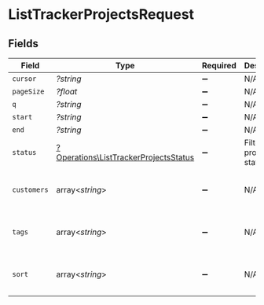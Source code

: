 # ListTrackerProjectsRequest


## Fields

| Field                                                                                         | Type                                                                                          | Required                                                                                      | Description                                                                                   | Example                                                                                       |
| --------------------------------------------------------------------------------------------- | --------------------------------------------------------------------------------------------- | --------------------------------------------------------------------------------------------- | --------------------------------------------------------------------------------------------- | --------------------------------------------------------------------------------------------- |
| `cursor`                                                                                      | *?string*                                                                                     | :heavy_minus_sign:                                                                            | N/A                                                                                           | eyJpZCI6IjEyMyJ9                                                                              |
| `pageSize`                                                                                    | *?float*                                                                                      | :heavy_minus_sign:                                                                            | N/A                                                                                           | 20                                                                                            |
| `q`                                                                                           | *?string*                                                                                     | :heavy_minus_sign:                                                                            | N/A                                                                                           | website                                                                                       |
| `start`                                                                                       | *?string*                                                                                     | :heavy_minus_sign:                                                                            | N/A                                                                                           | 2024-04-01                                                                                    |
| `end`                                                                                         | *?string*                                                                                     | :heavy_minus_sign:                                                                            | N/A                                                                                           | 2024-04-30                                                                                    |
| `status`                                                                                      | [?Operations\ListTrackerProjectsStatus](../../Models/Operations/ListTrackerProjectsStatus.md) | :heavy_minus_sign:                                                                            | Filter projects by status                                                                     | in_progress                                                                                   |
| `customers`                                                                                   | array<*string*>                                                                               | :heavy_minus_sign:                                                                            | N/A                                                                                           | [<br/>"customer-1",<br/>"customer-2"<br/>]                                                    |
| `tags`                                                                                        | array<*string*>                                                                               | :heavy_minus_sign:                                                                            | N/A                                                                                           | [<br/>"tag-1",<br/>"tag-2"<br/>]                                                              |
| `sort`                                                                                        | array<*string*>                                                                               | :heavy_minus_sign:                                                                            | N/A                                                                                           | [<br/>"-createdAt",<br/>"name"<br/>]                                                          |